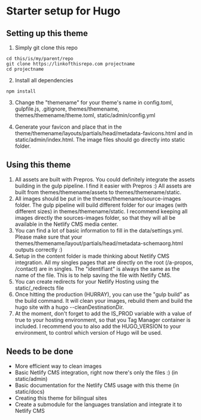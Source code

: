 # Starter setup for Hugo

## Setting up this theme

1) Simply git clone this repo

```
cd this/is/my/parent/repo
git clone https://linkofthisrepo.com projectname
cd projectname
```

2) Install all dependencies

```
npm install
```

3) Change the "themename" for your theme's name in config.toml, gulpfile.js, .gitignore, themes/themename, themes/themename/theme.toml, static/admin/config.yml

4) Generate your favicon and place that in the theme/themename/layouts/partials/head/metadata-favicons.html and in static/admin/index.html. The image files should go directly into static folder.

## Using this theme

1) All assets are built with Prepros. You could definitely integrate the assets building in the gulp pipeline. I find it easier with Prepros :) All assets are built from themes/themename/assets to themes/themename/static.
2) All images should be put in the themes/themename/source-images folder. The gulp pipeline will build different folder for our images (with different sizes) in themes/themename/static. I recommend keeping all images directly the sources-images folder, so that they will all be available in the Netlify CMS media center. 
3) You can find a lot of basic information to fill in the data/settings.yml. Please make sure that your themes/themename/layout/partials/head/metadata-schemaorg.html outputs correctly :)
4) Setup in the content folder is made thinking about Netlify CMS integration. All my singles pages that are directly on the root (/a-propos, /contact) are in singles. The "identifiant" is always the same as the name of the file. This is to help saving the file with Netlify CMS.
5) You can create redirects for your Netlify Hosting using the static/\_redirects file
6) Once hitting the production (HURRAY), you can use the "gulp build" as the build command. It will clean your images, rebuild them and build the hugo site with a hugo --cleanDestinationDir.
7) At the moment, don't forget to add the IS_PROD variable with a value of true to your hosting environment, so that you Tag Manager container is included. I recommend you to also add the HUGO_VERSION to your environment, to control which version of Hugo will be used.

## Needs to be done

- More efficient way to clean images
- Basic Netlify CMS integration, right now there's only the files :) (in static/admin)
- Basic documentation for the Netlify CMS usage with this theme (in static/docs)
- Creating this theme for bilingual sites
- Create a submodule for the languages translation and integrate it to Netlify CMS